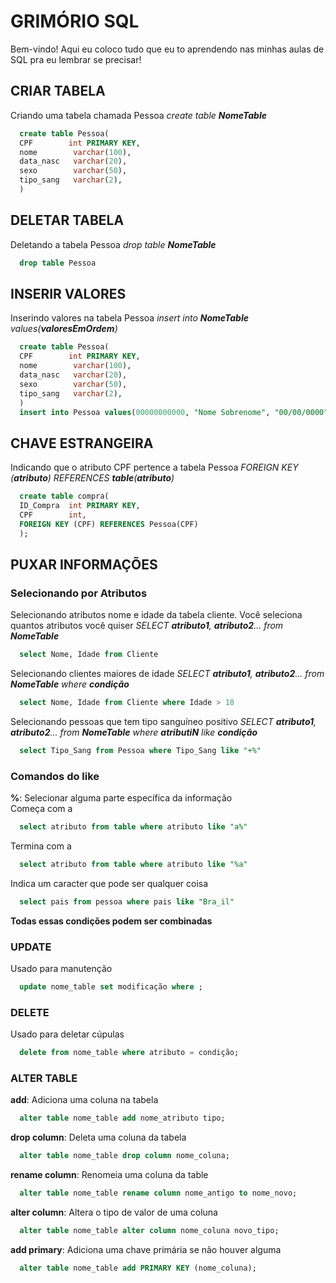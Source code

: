 # GRIMÓRIO SQL
Bem-vindo! Aqui eu coloco tudo que eu to aprendendo nas minhas aulas de SQL pra eu lembrar se precisar!

## CRIAR TABELA
Criando uma tabela chamada Pessoa
_create table **NomeTable**_
```sql
  create table Pessoa(
  CPF        int PRIMARY KEY,
  nome        varchar(100),
  data_nasc   varchar(20),
  sexo        varchar(50),
  tipo_sang   varchar(2),
  )
```
## DELETAR TABELA
Deletando a tabela Pessoa
_drop table **NomeTable**_
```sql
  drop table Pessoa
```
## INSERIR VALORES
Inserindo valores na tabela Pessoa
_insert into **NomeTable** values(**valoresEmOrdem**)_
```sql
  create table Pessoa(
  CPF        int PRIMARY KEY,
  nome        varchar(100),
  data_nasc   varchar(20),
  sexo        varchar(50),
  tipo_sang   varchar(2),
  )
  insert into Pessoa values(00000000000, "Nome Sobrenome", "00/00/0000", "sexo", "O-")
```
## CHAVE ESTRANGEIRA
Indicando que o atributo CPF pertence a tabela Pessoa
_FOREIGN KEY (**atributo**) REFERENCES **table**(**atributo**)_
```sql
  create table compra(
  ID_Compra  int PRIMARY KEY,
  CPF        int,
  FOREIGN KEY (CPF) REFERENCES Pessoa(CPF)
  );
```
## PUXAR INFORMAÇÕES
### Selecionando por Atributos
Selecionando atributos nome e idade da tabela cliente. Você seleciona quantos atributos você quiser
_SELECT **atributo1**, **atributo2**... from **NomeTable**_
```sql
  select Nome, Idade from Cliente
```
Selecionando clientes maiores de idade
_SELECT **atributo1**, **atributo2**... from **NomeTable** where **condição**_
```sql
  select Nome, Idade from Cliente where Idade > 18
```
Selecionando pessoas que tem tipo sanguíneo positivo
_SELECT **atributo1**, **atributo2**... from **NomeTable** where **atributiN** like **condição**_
```sql
  select Tipo_Sang from Pessoa where Tipo_Sang like "+%"
```
### Comandos do like
**%**: Selecionar alguma parte específica da informação<br>
Começa com a
```sql
  select atributo from table where atributo like "a%"
```
Termina com a
```sql
  select atributo from table where atributo like "%a"
```
Indica um caracter que pode ser qualquer coisa
```sql
  select pais from pessoa where pais like "Bra_il"
```
**Todas essas condições podem ser combinadas**

### UPDATE
Usado para manutenção
```sql
  update nome_table set modificação where ;
```

### DELETE
Usado para deletar cúpulas
```sql
  delete from nome_table where atributo = condição;
```

### ALTER TABLE
**add**: Adiciona uma coluna na tabela
```sql
  alter table nome_table add nome_atributo tipo;
```

**drop column**: Deleta uma coluna da tabela
```sql
  alter table nome_table drop column nome_coluna;
```

**rename column**: Renomeia uma coluna da table
```sql
  alter table nome_table rename column nome_antigo to nome_novo;
```

**alter column**: Altera o tipo de valor de uma coluna
```sql
  alter table nome_table alter column nome_coluna novo_tipo;
```

**add primary**: Adiciona uma chave primária se não houver alguma
```sql
  alter table nome_table add PRIMARY KEY (nome_coluna);
```
